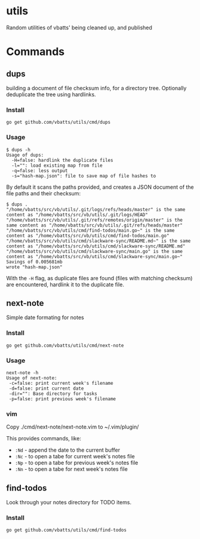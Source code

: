 # utils

Random utilities of vbatts' being cleaned up, and published

# Commands

## dups

building a document of file checksum info, for a directory tree. Optionally
deduplicate the tree using hardlinks.

### Install

	go get github.com/vbatts/utils/cmd/dups

### Usage

	$ dups -h
	Usage of dups:
	  -H=false: hardlink the duplicate files
	  -l="": load existing map from file
	  -q=false: less output
	  -s="hash-map.json": file to save map of file hashes to

By default it scans the paths provided, and creates a JSON document of the file paths and their checksum:

	$ dups .
	"/home/vbatts/src/vb/utils/.git/logs/refs/heads/master" is the same content as "/home/vbatts/src/vb/utils/.git/logs/HEAD"
	"/home/vbatts/src/vb/utils/.git/refs/remotes/origin/master" is the same content as "/home/vbatts/src/vb/utils/.git/refs/heads/master"
	"/home/vbatts/src/vb/utils/cmd/find-todos/main.go~" is the same content as "/home/vbatts/src/vb/utils/cmd/find-todos/main.go"
	"/home/vbatts/src/vb/utils/cmd/slackware-sync/README.md~" is the same content as "/home/vbatts/src/vb/utils/cmd/slackware-sync/README.md"
	"/home/vbatts/src/vb/utils/cmd/slackware-sync/main.go" is the same content as "/home/vbatts/src/vb/utils/cmd/slackware-sync/main.go~"
	Savings of 0.005681mb
	wrote "hash-map.json"

With the `-H` flag, as duplicate files are found (files with matching checksum)
are encountered, hardlink it to the duplicate file.


## next-note

Simple date formating for notes

### Install

	go get github.com/vbatts/utils/cmd/next-note

### Usage

	next-note -h
	Usage of next-note:
	 -c=false: print current week's filename
	 -d=false: print current date
	 -dir="": Base directory for tasks
	 -p=false: print previous week's filename

### vim

Copy ./cmd/next-note/next-note.vim to ~/.vim/plugin/

This provides commands, like:

* `:Nd` - append the date to the current buffer
* `:Nc` - to open a tabe for current week's notes file
* `:Np` - to open a tabe for previous week's notes file
* `:Nn` - to open a tabe for next week's notes file

## find-todos

Look through your notes directory for TODO items.

### Install

	go get github.com/vbatts/utils/cmd/find-todos

